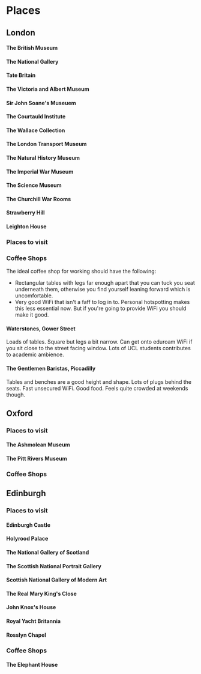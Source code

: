 # Places

## London

#### The British Museum

#### The National Gallery

#### Tate Britain

#### The Victoria and Albert Museum

#### Sir John Soane's Museuem

#### The Courtauld Institute

#### The Wallace Collection

#### The London Transport Museum

#### The Natural History Museum

#### The Imperial War Museum

#### The Science Museum

#### The Churchill War Rooms

#### Strawberry Hill

#### Leighton House

### Places to visit

### Coffee Shops

The ideal coffee shop for working should have the following:

- Rectangular tables with legs far enough apart that you can tuck you seat underneath them, otherwise you find yourself leaning forward which is uncomfortable.
- Very good WiFi that isn't a faff to log in to. Personal hotspotting makes this less essential now. But if you're going to provide WiFi you should make it good.

#### Waterstones, Gower Street

Loads of tables. Square but legs a bit narrow. Can get onto eduroam WiFi if you sit close to the street facing window. Lots of UCL students contributes to academic ambience.

#### The Gentlemen Baristas, Piccadilly

Tables and benches are a good height and shape. Lots of plugs behind the seats. Fast unsecured WiFi. Good food. Feels quite crowded at weekends though.

## Oxford

### Places to visit

#### The Ashmolean Museum

#### The Pitt Rivers Museum

### Coffee Shops

## Edinburgh

### Places to visit

#### Edinburgh Castle

#### Holyrood Palace

#### The National Gallery of Scotland

#### The Scottish National Portrait Gallery

#### Scottish National Gallery of Modern Art

#### The Real Mary King's Close

#### John Knox's House

#### Royal Yacht Britannia

#### Rosslyn Chapel

### Coffee Shops

#### The Elephant House
